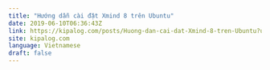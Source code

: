 ```yaml
---
title: "Hướng dẫn cài đặt Xmind 8 trên Ubuntu"
date: 2019-06-10T06:36:43Z
link: https://kipalog.com/posts/Huong-dan-cai-dat-Xmind-8-tren-Ubuntu?utm_medium=RSS&utm_source=news.12bit.vn
site: kipalog.com
language: Vietnamese
draft: false
---
```

